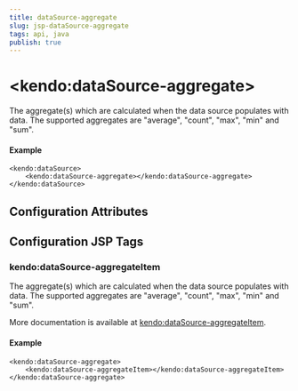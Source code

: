 ```yaml
---
title: dataSource-aggregate
slug: jsp-dataSource-aggregate
tags: api, java
publish: true
---
```


# \<kendo:dataSource-aggregate\>

The aggregate(s) which are calculated when the data source populates with data. The supported aggregates are "average", "count", "max", "min" and "sum".

#### Example
    <kendo:dataSource>
        <kendo:dataSource-aggregate></kendo:dataSource-aggregate>
    </kendo:dataSource>

## Configuration Attributes


##  Configuration JSP Tags

### kendo:dataSource-aggregateItem

The aggregate(s) which are calculated when the data source populates with data. The supported aggregates are "average", "count", "max", "min" and "sum".

More documentation is available at [kendo:dataSource-aggregateItem](datasource/aggregateitem).

#### Example

    <kendo:dataSource-aggregate>
        <kendo:dataSource-aggregateItem></kendo:dataSource-aggregateItem>
    </kendo:dataSource-aggregate>

